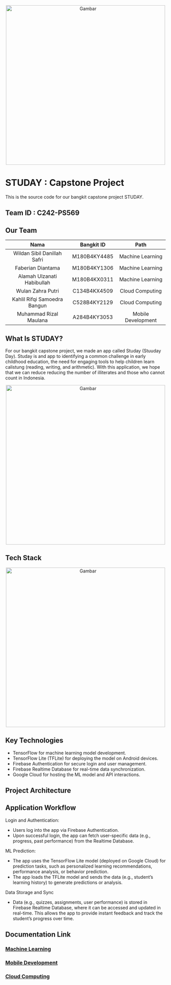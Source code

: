 <div align="center">
  <img src="https://raw.githubusercontent.com/wildansibil/STUDAY-Bangkit-Capstone/main/GitHub%20assets/studay.png" alt="Gambar" width="500"/>
</div>


# STUDAY : Capstone Project

This is the source code for our bangkit capstone project STUDAY.

## Team ID : C242-PS569

## Our Team

| Nama | Bangkit ID | Path |
|:---:|:---:|:---:|
| Wildan Sibil Danillah Safri | M180B4KY4485 | Machine Learning |
| Faberian Diantama | M180B4KY1306 | Machine Learning |
| Alamah Ulzanati Habibullah | M180B4KX0311 | Machine Learning |
| Wulan Zahra Putri | C134B4KX4509 | Cloud Computing |
| Kahlil Rifqi Samoedra Bangun | C528B4KY2129 | Cloud Computing |
| Muhammad Rizal Maulana | A284B4KY3053 | Mobile Development |


## What Is STUDAY?

For our bangkit capstone project, we made an app called Studay (Stuuday Day). Studay is and app to identifying a common challenge in early childhood education, the need for engaging tools to help children learn calistung (reading, writing, and arithmetic). With this application, we hope that we can reduce reducing the number of illiterates and those who cannot count in Indonesia.

<div align="center">
  <img src="https://raw.githubusercontent.com/wildansibil/STUDAY-Bangkit-Capstone/main/GitHub%20assets/uiuxstuday.png" alt="Gambar" width="500"/>
</div>

## Tech Stack 

<div align="center">
  <img src="https://raw.githubusercontent.com/wildansibil/STUDAY-Bangkit-Capstone/main/GitHub%20assets/tech%20stack.png" alt="Gambar" width="500"/>
</div>

## Key Technologies

- TensorFlow for machine learning model development.
- TensorFlow Lite (TFLite) for deploying the model on Android devices.
- Firebase Authentication for secure login and user management.
- Firebase Realtime Database for real-time data synchronization.
- Google Cloud for hosting the ML model and API interactions.

## Project Architecture 

## Application Workflow

Login and Authentication:
- Users log into the app via Firebase Authentication.
- Upon successful login, the app can fetch user-specific data (e.g., progress, past performance) from the Realtime Database.
  
ML Prediction:
- The app uses the TensorFlow Lite model (deployed on Google Cloud) for prediction tasks, such as personalized learning recommendations, performance analysis, or     behavior prediction.
- The app loads the TFLite model and sends the data (e.g., student’s learning history) to generate predictions or analysis.
  
Data Storage and Sync
- Data (e.g., quizzes, assignments, user performance) is stored in Firebase Realtime Database, where it can be accessed and updated in real-time. This allows the 
  app to provide instant feedback and track the student’s progress over time.

## Documentation Link

### [Machine Learning](https://github.com/wildansibil/STUDAY-Bangkit-Capstone/tree/main/Machine%20Learning)
### [Mobile Development](https://github.com/muzallana/studay)
### [Cloud Computing](https://github.com/wildansibil/STUDAY-Bangkit-Capstone/tree/main/Backend)




